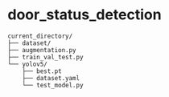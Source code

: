 # door_status_detection
```
current_directory/
├── dataset/
├── augmentation.py
├── train_val_test.py
└── yolov5/
    ├── best.pt
    ├── dataset.yaml
    └── test_model.py
```
